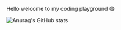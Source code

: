 Hello welcome to my coding playground 😄

![Anurag's GitHub stats](https://github-readme-stats.vercel.app/api?username=triciapolor&show_icons=true&theme=omni)

